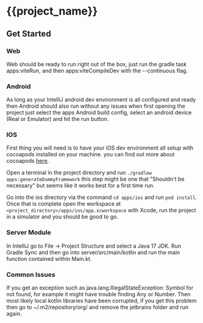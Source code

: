 # {{project_name}}

## Get Started

### Web

Web should be ready to run right out of the box, just run the gradle task apps:viteRun, and then apps:viteCompileDev with the --continuous flag.

### Android

As long as your IntelliJ android dev environment is all configured and ready then Android should also run without any issues when first opening the project just select the apps Android build config, select an android device (Real or Emulator) and hit the run button.


### IOS

First thing you will need is to have your iOS dev environment all setup with cocoapods installed on your machine. you can find out more about cocoapods [here](https://guides.cocoapods.org/using/getting-started.html).

Open a terminal in the project directory and run `./gradlew apps:generateDummyFramework` this step might be one that "Shouldn't be necessary" but seems like it works best for a first time run.

Go into the ios directory via the command `cd apps/ios` and run `pod install`.  Once that is complete open the workspace at `<project_directory>/apps/ios/app.xcworkspace` with Xcode, run the project in a simulator and you should be good to go.

### Server Module

In IntelliJ go to File -> Project Structure  and select a Java 17 JDK.  Run Gradle Sync and then go into server/src/main/kotlin and run the main function contained within Main.kt.

### Common Issues

If you get an exception such as java.lang.IllegalStateException: Symbol for <StandardLibraryClass> not found, for example it might have trouble finding Any or Number.
Then most likely local kotlin libraries have been corrupted, if you get this problem then go to ~/.m2/repository/org/  and remove the jetbrains folder and run again.